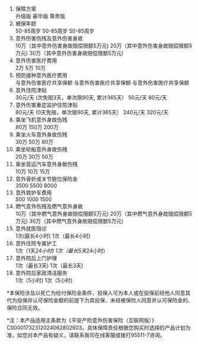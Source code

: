1. 保障方案  
   升级版 豪华版 尊贵版  
2. 被保年龄  
   50-85周岁 50-85周岁 50-85周岁  
3. 意外伤害伤残及意外伤害身故  
   10万（其中意外伤害身故赔偿限额5万元) 20万（其中意外伤害身故赔偿限额5万元) 30万（其中意外伤害身故赔偿限额5万元)  
4. 意外伤害医疗费用  
   2万 5万 10万  
5. 预防接种意外医疗费用  
   与意外伤害医疗共享保额 与意外伤害医疗共享保额 与意外伤害医疗共享保额  
6. 意外住院津贴  
   30元/天 (次免赔3天，单次限90天, 累计365天） 50元/天 80元/天  
7. 意外伤害重症监护住院津贴  
   80元/天 (0天免赔，单次限90天, 累计365天） 240元/天 320元/天  
8. 乘坐飞机意外身故伤残  
   80万 150万 200万  
9. 乘坐火车意外身故伤残  
   30万 50万 80万  
10. 乘坐轮船意外身故伤残  
    20万 30万 50万  
11. 乘坐营运汽车意外身故伤残  
    10万 10万 15万  
12. 意外骨折或关节脱位保险金  
    3500 5500 8000  
13. 意外救护车费用  
    500 1000 1500  
14. 燃气意外伤残及燃气意外身故  
    10万（其中燃气意外身故赔偿限额5万元) 20万（其中燃气意外身故赔偿限额5万元) 30万（其中燃气意外身故赔偿限额5万元)  
15. 意外就医陪诊  
    1次(最长4小时) 1次（最长4小时)  
16. 意外住院专属护工  
    1次（1天*24小时) 1次（最长5天*24小时)  
17. 意外院后上门护理  
    1次（最长3天) 1次（最长3天)  
18. 意外院后家政清洁服务  
    1次（5小时) 1次（5小时)  

*本保险涉及以死亡为给付保险金条件，投保人可为本人或在投保前经他人同意其代为投保并认可保险金额的前提下为其投保、未经被保险人同意并认可保险金的、保险合同无效。

*注：本产品适用主条款为《平安产险意外伤害保险（互联网版）》C00001732312024062802603，具体保障责任根据您购买时选择的产品计划为准，如您对本产品有疑义，请联系我司在线客服或拨打95511-7咨询。